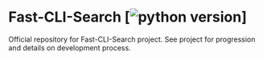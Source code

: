 # Fast-CLI-Search                                     [![python version](https://img.shields.io/badge/3.7.3-Python-Green.svg "Logo")]
Official repository for Fast-CLI-Search project.
See project for progression and details on development process.

